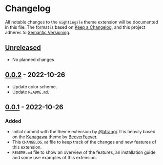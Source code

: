 # Changelog

All notable changes to the `nightingale` theme extension will be documented in this file. The format is based on [Keep a Changelog](https://keepachangelog.com/en/1.0.0/),
and this project adheres to [Semantic Versioning](https://semver.org/spec/v2.0.0.html).

## [Unreleased]
- No planned changes

## [0.0.2] - 2022-10-26
- Update color scheme.
- Update `README.md`.
## [0.0.1] - 2022-10-26
### Added
- Initial commit with the theme extension by [@bfrangi](https://github.com/bfrangi/). It is heavily based on the [Kanagawa](https://marketplace.visualstudio.com/items?itemName=BeeverFeever.kanagawa-vscode) theme by [BeeverFeever](https://marketplace.visualstudio.com/publishers/BeeverFeever).
- This `CHANGELOG.md` file to keep track of the changes and new features of this extension.
- `README.md` file to show an overview of the features, an installation guide and some use examples of this extension.

<!-- ### Changed

### Removed -->



[Unreleased]: https://github.com/bfrangi/vscode-django-tex/compare/v0.0.2...HEAD
[0.0.2]: https://github.com/bfrangi/vscode-django-tex/compare/v0.0.1...v0.0.2
[0.0.1]: https://github.com/bfrangi/vscode-django-tex/releases/tag/v0.0.1 